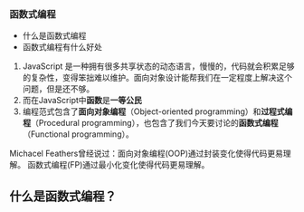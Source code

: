 ### 函数式编程
- 什么是函数式编程
- 函数式编程有什么好处

1.  JavaScript 是一种拥有很多共享状态的动态语言，慢慢的，代码就会积累足够的复杂性，变得笨拙难以维护。面向对象设计能帮我们在一定程度上解决这个问题，但是还不够。
2. 而在JavaScript中**函数**是**一等公民**
3. 编程范式包含了**面向对象编程**（Object-oriented programming）和**过程式编程**（Procedural programming），也包含了我们今天要讨论的**函数式编程**（Functional programming）。

  Michacel Feathers曾经说过：面向对象编程(OOP)通过封装变化使得代码更易理解。 函数式编程(FP)通过最小化变化使得代码更易理解。 

## 什么是函数式编程？
